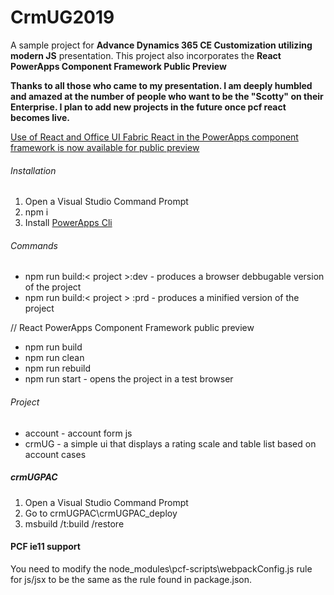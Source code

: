# CrmUG2019
A sample project for **Advance Dynamics 365 CE Customization utilizing modern JS** presentation. 
This project also incorporates the **React PowerApps Component Framework Public Preview**

**Thanks to all those who came to my presentation. I am deeply humbled and amazed at the number of people who want to be the "Scotty" on their Enterprise. I plan to add new projects in the future once pcf react becomes live.**

[Use of React and Office UI Fabric React in the PowerApps component framework is now available for public preview](https://powerapps.microsoft.com/en-us/blog/use-of-react-and-office-ui-fabric-react-in-the-powerapps-component-framework-is-now-available-for-public-preview/)

###### Installation
  1. Open a Visual Studio Command Prompt
  2. npm i
  3. Install [PowerApps Cli](https://docs.microsoft.com/en-us/powerapps/developer/component-framework/get-powerapps-cli) 

###### Commands
  - npm run build:< project >:dev - produces a browser debbugable version of the project
  - npm run build:< project > :prd - produces a minified version of the project
  
  // React PowerApps Component Framework public preview
  - npm run build
  - npm run clean
  - npm run rebuild
  - npm run start - opens the project in a test browser

###### Project
  - account - account form js 
  - crmUG - a simple ui that displays a rating scale and table list based on account cases

##### crmUGPAC
  1. Open a Visual Studio Command Prompt
  2. Go to crmUGPAC\crmUGPAC_deploy
  3. msbuild /t:build /restore

#### PCF ie11 support
You need to modify the node_modules\pcf-scripts\webpackConfig.js rule for js/jsx to be the same as the rule found in package.json.
